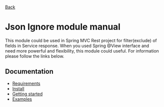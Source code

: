 [Back](../README.md) 

# Json Ignore module manual
This module could be used in Spring MVC Rest project for filter(exclude) of fields in Service response.
When you used Spring @View interface and need more powerful and flexibility, this module could useful.
For information please follow the links below.

## Documentation
* [Requirements](./requirements/README.md)
* [Install](./install/README.md)
* [Getting started](./start/README.md)
* [Examples](./examples/README.md)